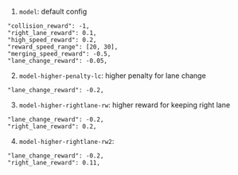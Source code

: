 1. `model`: default config
```
"collision_reward": -1,
"right_lane_reward": 0.1,
"high_speed_reward": 0.2,
"reward_speed_range": [20, 30],
"merging_speed_reward": -0.5,
"lane_change_reward": -0.05,
```

2. `model-higher-penalty-lc`: higher penalty for lane change
```
"lane_change_reward": -0.2,
```

3. `model-higher-rightlane-rw`: higher reward for keeping right lane
```
"lane_change_reward": -0.2,
"right_lane_reward": 0.2,
```

4. `model-higher-rightlane-rw2`:
```
"lane_change_reward": -0.2,
"right_lane_reward": 0.11,
```